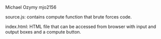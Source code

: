 Michael Ozymy mjo2156

source.js: contains compute function that brute forces code.

index.html: HTML file that can be accessed from browser with input and output boxes and a compute button.
